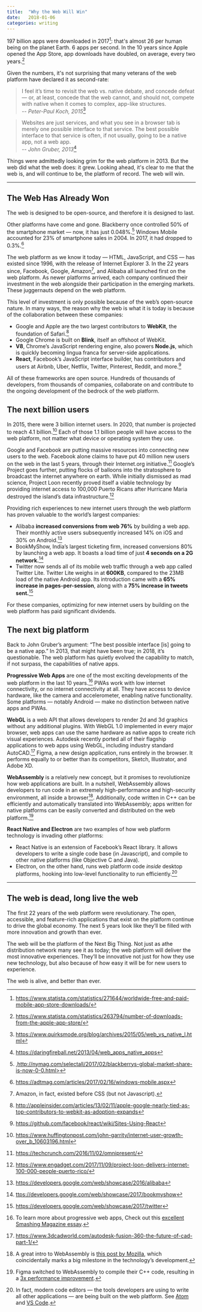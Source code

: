 ```yaml
---
title:  "Why the Web Will Win"
date:   2018-01-06
categories: writing
---
```


197 billion apps were downloaded in 2017[^1]: that's almost 26 per human being on the planet Earth. 6 apps per second. In the 10 years since Apple opened the App Store, app downloads have doubled, on average, every two years.[^2]

Given the numbers, it's not surprising that many veterans of the web platform have declared it as second-rate:

> I feel it’s time to revisit the web vs. native debate, and concede defeat — or, at least, concede that the web cannot, and should not, compete with native when it comes to complex, app-like structures.  
> -- _Peter-Paul Koch, 2015_[^3]

> Websites are just services, and what you see in a browser tab is merely one possible interface to that service. The best possible interface to that service is often, if not usually, going to be a native app, not a web app.  
> -- _John Gruber, 2013_[^4]

Things were admittedly looking grim for the web platform in 2013. But the web did what the web does: it grew. Looking ahead, it's clear to me that the web is, and will continue to be, the platform of record. The web will win.

---

## The Web Has Already Won

The web is designed to be open-source, and therefore it is designed to last.

Other platforms have come and gone. Blackberry once controlled 50% of the smartphone market — now, it has just 0.048%.[^5] Windows Mobile accounted for 23% of smartphone sales in 2004. In 2017, it had dropped to 0.3%.[^6]

The web platform as we know it today — HTML, JavaScript, and CSS — has existed since 1996, with the release of Internet Explorer 3. In the 22 years since, Facebook, Google, Amazon[^7], and Alibaba all launched first on the web platform. As newer platforms arrived, each company continued their investment in the web alongside their participation in the emerging markets. These juggernauts depend on the web platform. 

This level of investment is only possible because of the web’s open-source nature. In many ways, the reason why the web is what it is today is because of the collaboration between these companies:

- Google and Apple are the two largest contributors to **WebKit**, the foundation of Safari.[^8]
- Google Chrome is built on **Blink**, itself an offshoot of WebKit. 
- **V8**, Chrome’s JavaScript rendering engine, also powers **Node.js**, which is quickly becoming lingua franca for server-side applications.
- **React**, Facebook’s JavaScript interface builder, has contributors and users at Airbnb, Uber, Netflix, Twitter, Pinterest, Reddit, and more.[^9]

All of these frameworks are open source. Hundreds of thousands of developers, from thousands of companies, collaborate on and contribute to the ongoing development of the bedrock of the web platform.

## The next billion users

In 2015, there were 3 billion internet users. In 2020, that number is projected to reach 4.1 billion.[^10] Each of those 1.1 billion people will have access to the web platform, not matter what device or operating system they use.

Google and Facebook are putting massive resources into connecting new users to the web. Facebook alone claims to have put 40 million new users on the web in the last 5 years, through their Internet.org initiative.[^11] Google’s Project goes further, putting flocks of balloons into the stratosphere to broadcast the internet anywhere on earth. While initially dismissed as mad science, Project Loon recently proved itself a viable technology by providing internet access to 100,000 Puerto Ricans after Hurricane Maria destroyed the island’s data infrastructure.[^12]

Providing rich experiences to new internet users through the web platform has proven valuable to the world’s largest companies:

-  Alibaba **increased conversions from web 76%** by building a web app. Their monthly active users subsequently increased 14% on iOS and 30% on Android.[^13]
-  BookMyShow, India’s largest ticketing firm, increased conversions 80% by launching a web app. It boasts a load time of just **4 seconds on a 2G network.**[^14]
-  Twitter now sends all of its mobile web traffic through a web app called Twitter Lite. Twitter Lite weighs in at **600KB**, compared to the 23MB load of the native Android app. Its introduction came with a **65% increase in pages-per-session**, along with a **75% increase in tweets sent.**[^15]

For these companies, optimizing for new internet users by building on the web platform has paid significant dividends.

## The next big platform

Back to John Gruber’s argument: “The best possible interface [is] going to be a native app.” In 2013, that might have been true; in 2018, it’s questionable. The web platform has quietly evolved the capability to match, if not surpass, the capabilities of native apps.

**Progressive Web Apps** are one of the most exciting developments of the web platform in the last 10 years.[^16] PWAs work with low internet connectivity, or no internet connectivity at all. They have access to device hardware, like the camera and accelerometer, enabling native functionality. Some platforms — notably Android — make no distinction between native apps and PWAs.

**WebGL** is a web API that allows developers to render 2d and 3d graphics without any additional plugins. With WebGL 1.0 implemented in every major browser, web apps can use the same hardware as native apps to create rich visual experiences. Autodesk recently ported all of their flagship applications to web apps using WebGL, including industry standard AutoCAD.[^17] Figma, a new design application, runs entirely in the browser. It performs equally to or better than its competitors, Sketch, Illustrator, and Adobe XD.

**WebAssembly** is a relatively new concept, but it promises to revolutionize how web applications are built. In a nutshell, WebAssembly allows developers to run code in an extremely high-performance and high-security environment, all inside a browser[^18]. Additionally, code written in C++ can be efficiently and automatically translated into WebAssembly; apps written for native platforms can be easily converted and distributed on the web platform.[^19]

**React Native and Electron** are two examples of  how web platform technology is invading other platforms:

- React Native is an extension of Facebook’s React library. It allows developers to write a single code base (in Javascript), and compile to other native platforms (like Objective C and Java).
- Electron, on the other hand, runs web platform code _inside_ desktop platforms, hooking into low-level functionality to run efficiently.[^20]

---

## The web is dead, long live the web

The first 22 years of the web platform were revolutionary. The open, accessible, and feature-rich applications that exist on the platform continue to drive the global economy. The next 5 years look like they’ll be filled with more innovation and growth than ever.

The web will be the platform of the Next Big Thing. Not just as athe distribution network many see it as today; the web platform will deliver the most innovative experiences. They’ll be innovative not just for how they use new technology, but also because of how easy it will be for new users to experience.

The web is alive, and better than ever.

[^1]: <https://www.statista.com/statistics/271644/worldwide-free-and-paid-mobile-app-store-downloads/>

[^2]: <https://www.statista.com/statistics/263794/number-of-downloads-from-the-apple-app-store/>

[^3]: <https://www.quirksmode.org/blog/archives/2015/05/web_vs_native_l.html>

[^4]: <https://daringfireball.net/2013/04/web_apps_native_apps>

[^5]: ,http://nymag.com/selectall/2017/02/blackberrys-global-market-share-is-now-0-0.html>

[^6]: <https://adtmag.com/articles/2017/02/16/windows-mobile.aspx>

[^7]: Amazon, in fact, existed before CSS (but not Javascript).

[^8]: <http://appleinsider.com/articles/13/02/11/apple-google-nearly-tied-as-top-contributors-to-webkit-as-adoption-expands>

[^9]: <https://github.com/facebook/react/wiki/Sites-Using-React>

[^10]: <https://www.huffingtonpost.com/john-garrity/internet-user-growth-over_b_10603196.html>

[^11]: <https://techcrunch.com/2016/11/02/omnipresent/>

[^12]: <https://www.engadget.com/2017/11/09/project-loon-delivers-internet-100-000-people-puerto-rico/>

[^13]: <https://developers.google.com/web/showcase/2016/alibaba>

[^14]: <ttps://developers.google.com/web/showcase/2017/bookmyshow>

[^15]: <https://developers.google.com/web/showcase/2017/twitter>

[^16]: To learn more about progressive web apps, Check out this [excellent Smashing Magazine essay](https://www.smashingmagazine.com/2016/08/a-beginners-guide-to-progressive-web-apps/).

[^17]: <https://www.3dcadworld.com/autodesk-fusion-360-the-future-of-cad-part-1/>

[^18]: A great intro to WebAssembly is [this post by Mozilla](https://blog.mozilla.org/blog/2017/11/13/webassembly-in-browsers/), which coincidentally marks a big milestone in the technology’s development.

[^19]: Figma switched to WebAssembly to compile their C++ code, resulting in a [3x performance improvement](https://blog.figma.com/webassembly-cut-figmas-load-time-by-3x-76f3f2395164).

[^20]: In fact, modern code editors — the tools developers are using to write all other applications — are being built on the web platform. See [Atom](https://atom.io/) and [VS Code](https://code.visualstudio.com/).